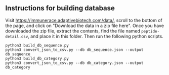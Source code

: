 ## Instructions for building database

Visit https://immunerace.adaptivebiotech.com/data/, scroll to the bottom of the page, and click on "Download the data in a zip file here". Once you have downloaded the zip file, extract the contents, find the file named `peptide-detail.csv`, and place it in this folder. Then run the following python scripts.

```
python3 build_db_sequence.py
python3 convert_json_to_csv.py --db db_sequence.json --output db_sequence
python3 build_db_category.py
python3 convert_json_to_csv.py --db db_category.json --output db_category
```
